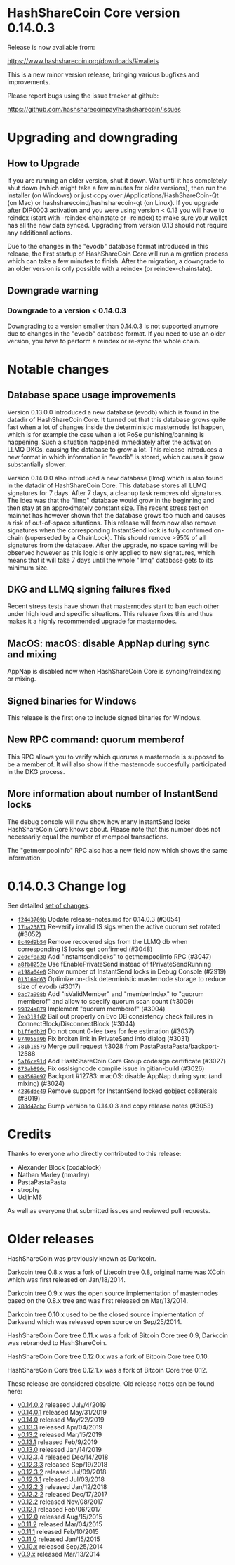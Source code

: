HashShareCoin Core version 0.14.0.3
==========================

Release is now available from:

  <https://www.hashsharecoin.org/downloads/#wallets>

This is a new minor version release, bringing various bugfixes and improvements.

Please report bugs using the issue tracker at github:

  <https://github.com/hashsharecoinpay/hashsharecoin/issues>


Upgrading and downgrading
=========================

How to Upgrade
--------------

If you are running an older version, shut it down. Wait until it has completely
shut down (which might take a few minutes for older versions), then run the
installer (on Windows) or just copy over /Applications/HashShareCoin-Qt (on Mac) or
hashsharecoind/hashsharecoin-qt (on Linux). If you upgrade after DIP0003 activation and you were
using version < 0.13 you will have to reindex (start with -reindex-chainstate
or -reindex) to make sure your wallet has all the new data synced. Upgrading from
version 0.13 should not require any additional actions.

Due to the changes in the "evodb" database format introduced in this release, the
first startup of HashShareCoin Core will run a migration process which can take a few minutes
to finish. After the migration, a downgrade to an older version is only possible with
a reindex (or reindex-chainstate).

Downgrade warning
-----------------

### Downgrade to a version < 0.14.0.3

Downgrading to a version smaller than 0.14.0.3 is not supported anymore due to changes
in the "evodb" database format. If you need to use an older version, you have to perform
a reindex or re-sync the whole chain.

Notable changes
===============

Database space usage improvements
--------------------------------
Version 0.13.0.0 introduced a new database (evodb) which is found in the datadir of HashShareCoin Core. It turned
out that this database grows quite fast when a lot of changes inside the deterministic masternode list happen,
which is for example the case when a lot PoSe punishing/banning is happening. Such a situation happened
immediately after the activation LLMQ DKGs, causing the database to grow a lot. This release introduces
a new format in which information in "evodb" is stored, which causes it grow substantially slower.  

Version 0.14.0.0 also introduced a new database (llmq) which is also found in the datadir of HashShareCoin Core.
This database stores all LLMQ signatures for 7 days. After 7 days, a cleanup task removes old signatures.
The idea was that the "llmq" database would grow in the beginning and then stay at an approximately constant
size. The recent stress test on mainnet has however shown that the database grows too much and causes a risk
of out-of-space situations. This release will from now also remove signatures when the corresponding InstantSend
lock is fully confirmed on-chain (superseded by a ChainLock). This should remove >95% of all signatures from
the database. After the upgrade, no space saving will be observed however as this logic is only applied to new
signatures, which means that it will take 7 days until the whole "llmq" database gets to its minimum size.

DKG and LLMQ signing failures fixed
-----------------------------------
Recent stress tests have shown that masternodes start to ban each other under high load and specific situations.
This release fixes this and thus makes it a highly recommended upgrade for masternodes.

MacOS: macOS: disable AppNap during sync and mixing
---------------------------------------------------
AppNap is disabled now when HashShareCoin Core is syncing/reindexing or mixing.

Signed binaries for Windows
---------------------------
This release is the first one to include signed binaries for Windows.

New RPC command: quorum memberof <proTxHash>
--------------------------------------------
This RPC allows you to verify which quorums a masternode is supposed to be a member of. It will also show
if the masternode succesfully participated in the DKG process.

More information about number of InstantSend locks
--------------------------------------------------
The debug console will now show how many InstantSend locks HashShareCoin Core knows about. Please note that this number
does not necessarily equal the number of mempool transactions.

The "getmempoolinfo" RPC also has a new field now which shows the same information.

0.14.0.3 Change log
===================

See detailed [set of changes](https://github.com/hashsharecoinpay/hashsharecoin/compare/v0.14.0.2...hashsharecoinpay:v0.14.0.3).

- [`f2443709b`](https://github.com/hashsharecoinpay/hashsharecoin/commit/f2443709b) Update release-notes.md for 0.14.0.3 (#3054)
- [`17ba23871`](https://github.com/hashsharecoinpay/hashsharecoin/commit/17ba23871) Re-verify invalid IS sigs when the active quorum set rotated (#3052)
- [`8c49d9b54`](https://github.com/hashsharecoinpay/hashsharecoin/commit/8c49d9b54) Remove recovered sigs from the LLMQ db when corresponding IS locks get confirmed (#3048)
- [`2e0cf8a30`](https://github.com/hashsharecoinpay/hashsharecoin/commit/2e0cf8a30) Add "instantsendlocks" to getmempoolinfo RPC (#3047)
- [`a8fb8252e`](https://github.com/hashsharecoinpay/hashsharecoin/commit/a8fb8252e) Use fEnablePrivateSend instead of fPrivateSendRunning
- [`a198a04e0`](https://github.com/hashsharecoinpay/hashsharecoin/commit/a198a04e0) Show number of InstantSend locks in Debug Console (#2919)
- [`013169d63`](https://github.com/hashsharecoinpay/hashsharecoin/commit/013169d63) Optimize on-disk deterministic masternode storage to reduce size of evodb (#3017)
- [`9ac7a998b`](https://github.com/hashsharecoinpay/hashsharecoin/commit/9ac7a998b) Add "isValidMember" and "memberIndex" to "quorum memberof" and allow to specify quorum scan count (#3009)
- [`99824a879`](https://github.com/hashsharecoinpay/hashsharecoin/commit/99824a879) Implement "quorum memberof" (#3004)
- [`7ea319fd2`](https://github.com/hashsharecoinpay/hashsharecoin/commit/7ea319fd2) Bail out properly on Evo DB consistency check failures in ConnectBlock/DisconnectBlock (#3044)
- [`b1ffedb2d`](https://github.com/hashsharecoinpay/hashsharecoin/commit/b1ffedb2d) Do not count 0-fee txes for fee estimation (#3037)
- [`974055a9b`](https://github.com/hashsharecoinpay/hashsharecoin/commit/974055a9b) Fix broken link in PrivateSend info dialog (#3031)
- [`781b16579`](https://github.com/hashsharecoinpay/hashsharecoin/commit/781b16579) Merge pull request #3028 from PastaPastaPasta/backport-12588
- [`5af6ce91d`](https://github.com/hashsharecoinpay/hashsharecoin/commit/5af6ce91d) Add HashShareCoin Core Group codesign certificate (#3027)
- [`873ab896c`](https://github.com/hashsharecoinpay/hashsharecoin/commit/873ab896c) Fix osslsigncode compile issue in gitian-build (#3026)
- [`ea8569e97`](https://github.com/hashsharecoinpay/hashsharecoin/commit/ea8569e97) Backport #12783: macOS: disable AppNap during sync (and mixing) (#3024)
- [`4286dde49`](https://github.com/hashsharecoinpay/hashsharecoin/commit/4286dde49) Remove support for InstantSend locked gobject collaterals (#3019)
- [`788d42dbc`](https://github.com/hashsharecoinpay/hashsharecoin/commit/788d42dbc) Bump version to 0.14.0.3 and copy release notes (#3053)

Credits
=======

Thanks to everyone who directly contributed to this release:

- Alexander Block (codablock)
- Nathan Marley (nmarley)
- PastaPastaPasta
- strophy
- UdjinM6

As well as everyone that submitted issues and reviewed pull requests.

Older releases
==============

HashShareCoin was previously known as Darkcoin.

Darkcoin tree 0.8.x was a fork of Litecoin tree 0.8, original name was XCoin
which was first released on Jan/18/2014.

Darkcoin tree 0.9.x was the open source implementation of masternodes based on
the 0.8.x tree and was first released on Mar/13/2014.

Darkcoin tree 0.10.x used to be the closed source implementation of Darksend
which was released open source on Sep/25/2014.

HashShareCoin Core tree 0.11.x was a fork of Bitcoin Core tree 0.9,
Darkcoin was rebranded to HashShareCoin.

HashShareCoin Core tree 0.12.0.x was a fork of Bitcoin Core tree 0.10.

HashShareCoin Core tree 0.12.1.x was a fork of Bitcoin Core tree 0.12.

These release are considered obsolete. Old release notes can be found here:

- [v0.14.0.2](https://github.com/hashsharecoinpay/hashsharecoin/blob/master/doc/release-notes/hashsharecoin/release-notes-0.14.0.2.md) released July/4/2019
- [v0.14.0.1](https://github.com/hashsharecoinpay/hashsharecoin/blob/master/doc/release-notes/hashsharecoin/release-notes-0.14.0.1.md) released May/31/2019
- [v0.14.0](https://github.com/hashsharecoinpay/hashsharecoin/blob/master/doc/release-notes/hashsharecoin/release-notes-0.14.0.md) released May/22/2019
- [v0.13.3](https://github.com/hashsharecoinpay/hashsharecoin/blob/master/doc/release-notes/hashsharecoin/release-notes-0.13.3.md) released Apr/04/2019
- [v0.13.2](https://github.com/hashsharecoinpay/hashsharecoin/blob/master/doc/release-notes/hashsharecoin/release-notes-0.13.2.md) released Mar/15/2019
- [v0.13.1](https://github.com/hashsharecoinpay/hashsharecoin/blob/master/doc/release-notes/hashsharecoin/release-notes-0.13.1.md) released Feb/9/2019
- [v0.13.0](https://github.com/hashsharecoinpay/hashsharecoin/blob/master/doc/release-notes/hashsharecoin/release-notes-0.13.0.md) released Jan/14/2019
- [v0.12.3.4](https://github.com/hashsharecoinpay/hashsharecoin/blob/master/doc/release-notes/hashsharecoin/release-notes-0.12.3.4.md) released Dec/14/2018
- [v0.12.3.3](https://github.com/hashsharecoinpay/hashsharecoin/blob/master/doc/release-notes/hashsharecoin/release-notes-0.12.3.3.md) released Sep/19/2018
- [v0.12.3.2](https://github.com/hashsharecoinpay/hashsharecoin/blob/master/doc/release-notes/hashsharecoin/release-notes-0.12.3.2.md) released Jul/09/2018
- [v0.12.3.1](https://github.com/hashsharecoinpay/hashsharecoin/blob/master/doc/release-notes/hashsharecoin/release-notes-0.12.3.1.md) released Jul/03/2018
- [v0.12.2.3](https://github.com/hashsharecoinpay/hashsharecoin/blob/master/doc/release-notes/hashsharecoin/release-notes-0.12.2.3.md) released Jan/12/2018
- [v0.12.2.2](https://github.com/hashsharecoinpay/hashsharecoin/blob/master/doc/release-notes/hashsharecoin/release-notes-0.12.2.2.md) released Dec/17/2017
- [v0.12.2](https://github.com/hashsharecoinpay/hashsharecoin/blob/master/doc/release-notes/hashsharecoin/release-notes-0.12.2.md) released Nov/08/2017
- [v0.12.1](https://github.com/hashsharecoinpay/hashsharecoin/blob/master/doc/release-notes/hashsharecoin/release-notes-0.12.1.md) released Feb/06/2017
- [v0.12.0](https://github.com/hashsharecoinpay/hashsharecoin/blob/master/doc/release-notes/hashsharecoin/release-notes-0.12.0.md) released Aug/15/2015
- [v0.11.2](https://github.com/hashsharecoinpay/hashsharecoin/blob/master/doc/release-notes/hashsharecoin/release-notes-0.11.2.md) released Mar/04/2015
- [v0.11.1](https://github.com/hashsharecoinpay/hashsharecoin/blob/master/doc/release-notes/hashsharecoin/release-notes-0.11.1.md) released Feb/10/2015
- [v0.11.0](https://github.com/hashsharecoinpay/hashsharecoin/blob/master/doc/release-notes/hashsharecoin/release-notes-0.11.0.md) released Jan/15/2015
- [v0.10.x](https://github.com/hashsharecoinpay/hashsharecoin/blob/master/doc/release-notes/hashsharecoin/release-notes-0.10.0.md) released Sep/25/2014
- [v0.9.x](https://github.com/hashsharecoinpay/hashsharecoin/blob/master/doc/release-notes/hashsharecoin/release-notes-0.9.0.md) released Mar/13/2014

